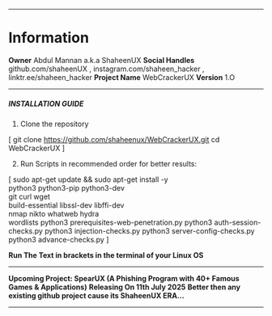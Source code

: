 -------------------------------------------------------------------------------------------------


# Information

**Owner**                        Abdul Mannan a.k.a ShaheenUX
**Social Handles**               github.com/shaheenUX , instagram.com/shaheen_hacker , linktr.ee/shaheen_hacker
**Project Name**                 WebCrackerUX
**Version**                      1.O


--------------------------------------------------------------------------------------------------


##### INSTALLATION GUIDE #####

1. Clone the repository

[
    git clone https://github.com/shaheenux/WebCrackerUX.git
cd WebCrackerUX
]


2. Run Scripts in recommended order for better results:

[
    sudo apt-get update && sudo apt-get install -y \
    python3 python3-pip python3-dev \
    git curl wget \
    build-essential libssl-dev libffi-dev \
    nmap nikto whatweb hydra \
    wordlists
    python3 prerequisites-web-penetration.py
    python3 auth-session-checks.py
    python3 injection-checks.py
    python3 server-config-checks.py
    python3 advance-checks.py
]

**Run The Text in brackets in the terminal of your Linux OS**


-------------------------------------------------------------------------------------------------


**Upcoming Project: SpearUX (A Phishing Program with 40+ Famous Games & Applications)**
**Releasing On 11th July 2025**
**Better then any existing github project cause its ShaheenUX ERA...**


-------------------------------------------------------------------------------------------------